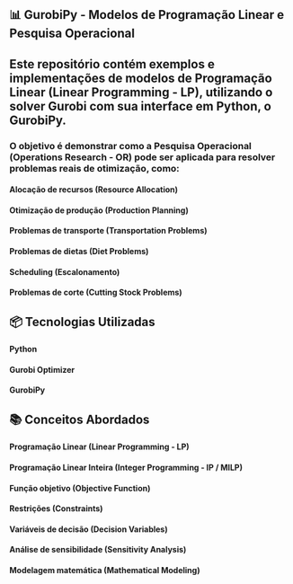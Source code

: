 ## 📊 GurobiPy - Modelos de Programação Linear e Pesquisa Operacional
## Este repositório contém exemplos e implementações de modelos de Programação Linear (Linear Programming - LP), utilizando o solver Gurobi com sua interface em Python, o GurobiPy.

### O objetivo é demonstrar como a Pesquisa Operacional (Operations Research - OR) pode ser aplicada para resolver problemas reais de otimização, como:

#### Alocação de recursos (Resource Allocation)

#### Otimização de produção (Production Planning)

#### Problemas de transporte (Transportation Problems)

#### Problemas de dietas (Diet Problems)

#### Scheduling (Escalonamento)

#### Problemas de corte (Cutting Stock Problems)

## 📦 Tecnologias Utilizadas
#### Python 

#### Gurobi Optimizer

#### GurobiPy

## 📚 Conceitos Abordados
#### Programação Linear (Linear Programming - LP)

#### Programação Linear Inteira (Integer Programming - IP / MILP)

#### Função objetivo (Objective Function)

#### Restrições (Constraints)

#### Variáveis de decisão (Decision Variables)

#### Análise de sensibilidade (Sensitivity Analysis)

#### Modelagem matemática (Mathematical Modeling)
